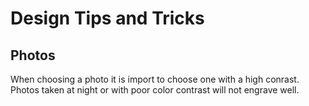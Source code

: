 <h1> Design Tips and Tricks </h1>
<h2>Photos</h2>
When choosing a photo it is import to choose one with a high conrast. Photos taken at night or with poor color contrast will not engrave well.
